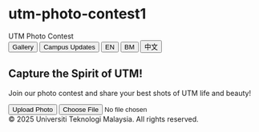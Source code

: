 # utm-photo-contest1
<!DOCTYPE html>
<html lang="en">
<head>
  <meta charset="UTF-8">
  <meta name="viewport" content="width=device-width, initial-scale=1.0">
  <title>UTM Photo Contest</title>
  <script src="https://cdn.tailwindcss.com"></script>
  <style>
    .fade {
      transition: opacity 0.5s ease-in-out;
    }
    .hidden-section {
      opacity: 0;
      pointer-events: none;
      position: absolute;
      width: 100%;
    }
    .visible-section {
      opacity: 1;
      pointer-events: auto;
      position: relative;
    }
  </style>
</head>
<body class="bg-white text-gray-800 relative min-h-screen">

  <!-- Navbar -->
  <nav class="flex items-center justify-between p-4 bg-red-900 text-white">
    <div class="flex items-center space-x-2">
      <span class="font-bold text-xl">UTM Photo Contest</span>
    </div>
    <div class="flex items-center space-x-4">
      <button onclick="showSection('gallery')">Gallery</button>
      <button onclick="showSection('updates')">Campus Updates</button>
      <button onclick="switchLanguage('en')">EN</button>
      <button onclick="switchLanguage('ms')">BM</button>
      <button onclick="switchLanguage('zh')">中文</button>
    </div>
  </nav>

  <!-- Hero Section -->
  <section class="bg-gray-100 text-center py-12">
    <h1 id="title" class="text-4xl font-bold mb-4">Capture the Spirit of UTM!</h1>
    <p id="description" class="text-lg">Join our photo contest and share your best shots of UTM life and beauty!</p>
    <button onclick="uploadPhoto()" class="mt-6 px-6 py-2 bg-red-700 text-white rounded hover:bg-red-800">Upload Photo</button>
    <input type="file" id="photoInput" class="hidden" accept="image/*" onchange="previewPhoto(event)">
  </section>

  <!-- Gallery Section -->
  <section id="gallery" class="p-8 columns-1 md:columns-3 gap-6 fade visible-section">
    <!-- Initial sample photos -->
  </section>

  <!-- Campus Updates Section -->
  <section id="updates" class="p-8 bg-gray-100 fade hidden-section">
    <h2 id="updatesTitle" class="text-2xl font-bold mb-6 text-center">Campus Updates</h2>
    <div id="updatesContainer" class="space-y-6">
      <div class="bg-white p-6 rounded shadow">
        <h3 class="font-semibold text-lg">Photo Contest Extended!</h3>
        <p class="text-sm text-gray-500">2025-05-15</p>
        <p class="mt-2">Due to popular demand, the UTM photo contest deadline is extended by 2 weeks!</p>
      </div>
      <div class="bg-white p-6 rounded shadow">
        <h3 class="font-semibold text-lg">Campus Flora Photography Tips</h3>
        <p class="text-sm text-gray-500">2025-05-10</p>
        <p class="mt-2">Learn how to capture the beautiful flora around UTM campus with these simple tips.</p>
      </div>
    </div>
    <button onclick="addUpdate()" class="mt-6 px-6 py-2 bg-red-700 text-white rounded hover:bg-red-800 block mx-auto">Add Campus Update</button>
  </section>

  <!-- Footer -->
  <footer class="bg-gray-200 text-center p-4 text-sm mt-10">
    © 2025 Universiti Teknologi Malaysia. All rights reserved.
  </footer>

  <script>
    const photos = [];

    function uploadPhoto() {
      document.getElementById('photoInput').click();
    }

    function previewPhoto(event) {
      const file = event.target.files[0];
      if (!file) return;

      const reader = new FileReader();
      reader.onload = function(e) {
        const newPhoto = {
          src: e.target.result,
          likes: 0
        };
        photos.push(newPhoto);
        renderGallery();
      };
      reader.readAsDataURL(file);
    }

    function likePhoto(index) {
      photos[index].likes++;
      renderGallery();
    }

    function renderGallery() {
      const gallery = document.getElementById('gallery');
      gallery.innerHTML = '';

      photos.sort((a, b) => b.likes - a.likes);

      photos.forEach((photo, index) => {
        const photoDiv = document.createElement('div');
        photoDiv.className = "relative mb-6 break-inside-avoid";
        photoDiv.innerHTML = `
          <img src="${photo.src}" alt="Uploaded Photo" class="rounded shadow w-full">
          <button onclick="likePhoto(${index})" class="absolute bottom-2 right-2 bg-white p-2 rounded-full shadow flex items-center">
            ❤️ <span class="ml-1">${photo.likes}</span>
          </button>
        `;
        gallery.appendChild(photoDiv);
      });
    }

    function switchLanguage(lang) {
      const titles = {
        en: "Capture the Spirit of UTM!",
        ms: "Tangkap Semangat UTM!",
        zh: "捕捉UTM的精神！"
      };

      const descriptions = {
        en: "Join our photo contest and share your best shots of UTM life and beauty!",
        ms: "Sertai pertandingan foto kami dan kongsikan gambar terbaik kehidupan dan keindahan UTM!",
        zh: "加入我们的摄影比赛，分享你最精彩的UTM生活与美景！"
      };

      const updatesTitles = {
        en: "Campus Updates",
        ms: "Kemaskini Kampus",
        zh: "校园动态"
      };

      document.getElementById('title').textContent = titles[lang];
      document.getElementById('description').textContent = descriptions[lang];
      document.getElementById('updatesTitle').textContent = updatesTitles[lang];
    }

    function showSection(section) {
      const gallery = document.getElementById('gallery');
      const updates = document.getElementById('updates');

      if (section === 'gallery') {
        gallery.classList.remove('hidden-section');
        gallery.classList.add('visible-section');
        updates.classList.remove('visible-section');
        updates.classList.add('hidden-section');
      } else {
        updates.classList.remove('hidden-section');
        updates.classList.add('visible-section');
        gallery.classList.remove('visible-section');
        gallery.classList.add('hidden-section');
      }
    }

    function addUpdate() {
      const container = document.getElementById('updatesContainer');
      const update = document.createElement('div');
      update.className = "bg-white p-6 rounded shadow";
      update.innerHTML = `
        <h3 class="font-semibold text-lg">New Update!</h3>
        <p class="text-sm text-gray-500">${new Date().toISOString().split('T')[0]}</p>
        <p class="mt-2">Stay tuned for more exciting campus news and events!</p>
      `;
      container.prepend(update);
    }
  </script>

</body>
</html>
